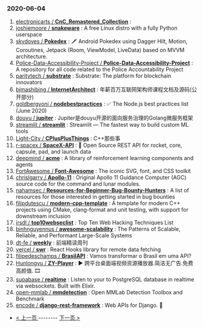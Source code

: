 ### 2020-06-04 
1. [
        electronicarts /
**CnC_Remastered_Collection**](https://github.com/electronicarts/CnC_Remastered_Collection) : 
1. [
        joshiemoore /
**snakeware**](https://github.com/joshiemoore/snakeware) : A free Linux distro with a fully Python userspace
1. [
        skydoves /
**Pokedex**](https://github.com/skydoves/Pokedex) : 🗡️ Android Pokedex using Dagger Hilt, Motion, Coroutines, Jetpack (Room, ViewModel, LiveData) based on MVVM architecture.
1. [
        Police-Data-Accessibility-Project /
**Police-Data-Accessibility-Project**](https://github.com/Police-Data-Accessibility-Project/Police-Data-Accessibility-Project) : A repository for all code related to the Police Accountability Project
1. [
        paritytech /
**substrate**](https://github.com/paritytech/substrate) : Substrate: The platform for blockchain innovators
1. [
        bjmashibing /
**InternetArchitect**](https://github.com/bjmashibing/InternetArchitect) : 年薪百万互联网架构师课程文档及源码(公开部分)
1. [
        goldbergyoni /
**nodebestpractices**](https://github.com/goldbergyoni/nodebestpractices) : ✅ The Node.js best practices list (June 2020)
1. [
        douyu /
**jupiter**](https://github.com/douyu/jupiter) : Jupiter是douyu开源的面向服务治理的Golang微服务框架
1. [
        streamlit /
**streamlit**](https://github.com/streamlit/streamlit) : Streamlit — The fastest way to build custom ML tools
1. [
        Light-City /
**CPlusPlusThings**](https://github.com/Light-City/CPlusPlusThings) : C++那些事
1. [
        r-spacex /
**SpaceX-API**](https://github.com/r-spacex/SpaceX-API) : 🚀 Open Source REST API for rocket, core, capsule, pad, and launch data
1. [
        deepmind /
**acme**](https://github.com/deepmind/acme) : A library of reinforcement learning components and agents
1. [
        FortAwesome /
**Font-Awesome**](https://github.com/FortAwesome/Font-Awesome) : The iconic SVG, font, and CSS toolkit
1. [
        chrislgarry /
**Apollo-11**](https://github.com/chrislgarry/Apollo-11) : Original Apollo 11 Guidance Computer (AGC) source code for the command and lunar modules.
1. [
        nahamsec /
**Resources-for-Beginner-Bug-Bounty-Hunters**](https://github.com/nahamsec/Resources-for-Beginner-Bug-Bounty-Hunters) : A list of resources for those interested in getting started in bug bounties
1. [
        filipdutescu /
**modern-cpp-template**](https://github.com/filipdutescu/modern-cpp-template) : A template for modern C++ projects using CMake, clang-format and unit testing, with support for downstream inclusion
1. [
        irsdl /
**top10webseclist**](https://github.com/irsdl/top10webseclist) : Top Ten Web Hacking Techniques List
1. [
        binhnguyennus /
**awesome-scalability**](https://github.com/binhnguyennus/awesome-scalability) : The Patterns of Scalable, Reliable, and Performant Large-Scale Systems
1. [
        dt-fe /
**weekly**](https://github.com/dt-fe/weekly) : 前端精读周刊
1. [
        vercel /
**swr**](https://github.com/vercel/swr) : React Hooks library for remote data fetching
1. [
        filipedeschamps /
**BrasilAPI**](https://github.com/filipedeschamps/BrasilAPI) : Vamos transformar o Brasil em uma API?
1. [
        Hunlongyu /
**ZY-Player**](https://github.com/Hunlongyu/ZY-Player) : ▶️ 跨平台桌面端视频资源播放器.简洁无广告.免费高颜值. 🎞
1. [
        supabase /
**realtime**](https://github.com/supabase/realtime) : Listen to your to PostgreSQL database in realtime via websockets. Built with Elixir.
1. [
        open-mmlab /
**mmdetection**](https://github.com/open-mmlab/mmdetection) : Open MMLab Detection Toolbox and Benchmark
1. [
        encode /
**django-rest-framework**](https://github.com/encode/django-rest-framework) : Web APIs for Django. 🎸 

- [ < 上一页 ](https://github.com/able8/github-trending-daily-record/blob/master/2020-06-03.md) -------- [ 下一页 > ](https://github.com/able8/github-trending-daily-record/blob/master/2020-06-05.md)